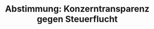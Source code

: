 ---
abstimmung:
  abstimmung: 4
  bundestagssitzung: 98
  legislaturperiode: 19
categories:
- Todo
data:
- title: Abstimmungsergebnis 20190509_4-data.pdf
  url: /res/2021-btw/abstimmungsergebnisse/20190509_4-data.pdf
- title: Abstimmungsergebnis 20190509_4_xls-data.xls
  url: /res/2021-btw/abstimmungsergebnisse/20190509_4_xls-data.xls
- title: Abstimmungsergebnis 20190509_4_xls-datacsv
  url: /res/2021-btw/abstimmungsergebnisse/csv/20190509_4_xls-datacsv
ergebnis:
  afd:
    enthaltung: 0
    gesamt: 91
    ja: 76
    nein: 2
    nichtabgegeben: 13
    ungueltig: 0
  bü90/gr:
    enthaltung: 0
    gesamt: 67
    ja: 0
    nein: 57
    nichtabgegeben: 10
    ungueltig: 0
  cdu/csu:
    enthaltung: 0
    gesamt: 246
    ja: 220
    nein: 0
    nichtabgegeben: 26
    ungueltig: 0
  die linke.:
    enthaltung: 0
    gesamt: 69
    ja: 0
    nein: 60
    nichtabgegeben: 9
    ungueltig: 0
  fdp:
    enthaltung: 0
    gesamt: 80
    ja: 67
    nein: 0
    nichtabgegeben: 13
    ungueltig: 0
  file: 20190509_4_xls-data.xls
  fraktionslos:
    enthaltung: 1
    gesamt: 4
    ja: 1
    nein: 1
    nichtabgegeben: 1
    ungueltig: 0
  spd:
    enthaltung: 0
    gesamt: 152
    ja: 128
    nein: 0
    nichtabgegeben: 24
    ungueltig: 0
layout: abstimmung
links:
- title: Link zu bundestag.de
  url: https://www.bundestag.de/parlament/plenum/abstimmung/abstimmung?id=600
preview: 'Deutscher Bundestag


  98. Sitzung des Deutschen Bundestages

  am Donnerstag, 9. Mai 2019


  Endgültiges Ergebnis der Namentlichen Abstimmung Nr. 4


  Beschlussempfehlung des Finanzausschusses (7. Ausschuss)

  zu dem Antrag der Abgeordneten Fabio De Masi, Jörg Cezanne, Klaus Ernst, weiterer

  Abgeordneter und der Fraktion DIE LINKE.

  Konzerntransparenz gegen Steuerflucht

  Drs. 19/7906 und 19/8388'
tags:
- Todo
title: 'Abstimmung: Konzerntransparenz gegen Steuerflucht'
---